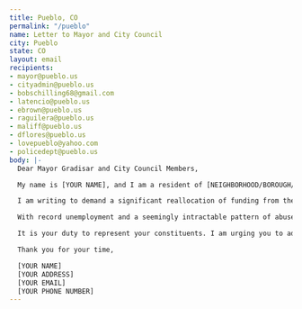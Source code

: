 ```yaml
---
title: Pueblo, CO
permalink: "/pueblo"
name: Letter to Mayor and City Council
city: Pueblo
state: CO
layout: email
recipients:
- mayor@pueblo.us
- cityadmin@pueblo.us
- bobschilling68@gmail.com
- latencio@pueblo.us
- ebrown@pueblo.us
- raguilera@pueblo.us
- maliff@pueblo.us
- dflores@pueblo.us
- lovepueblo@yahoo.com
- policedept@pueblo.us
body: |-
  Dear Mayor Gradisar and City Council Members,

  My name is [YOUR NAME], and I am a resident of [NEIGHBORHOOD/BOROUGH/CITY].

  I am writing to demand a significant reallocation of funding from the Pueblo Police Department to social and public programs that support housing, jobs, education, health care, child care, and other critical community needs.

  With record unemployment and a seemingly intractable pattern of abuse and unequal treatment by police, our city requires a budget that adequately and effectively meets the needs of at-risk Pueblo residents. You must support a budget that supports social equity in our community, rather than empowering the police forces that tear us apart.

  It is your duty to represent your constituents. I am urging you to advocate for revision of the Pueblo city budget for the 2020-2021 fiscal year to reflect the decades of research showing that education and social programs better promote the safety of a city than policing.

  Thank you for your time,

  [YOUR NAME]
  [YOUR ADDRESS]
  [YOUR EMAIL]
  [YOUR PHONE NUMBER]
---
```


